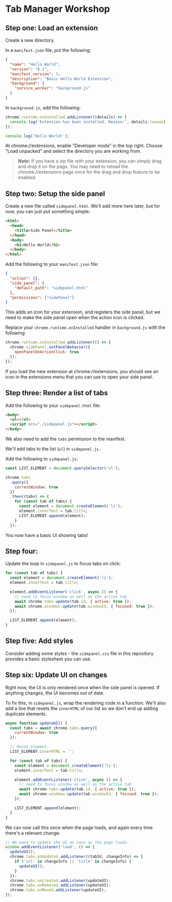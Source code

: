 # Tab Manager Workshop

## Step one: Load an extension

Create a new directory.

In a `manifest.json` file, put the following:

```json
{
  "name": "Hello World",
  "version": "0.1",
  "manifest_version": 3,
  "description": "Basic Hello World Extension",
  "background": {
    "service_worker": "background.js"
  }
}
```

In `background.js`, add the following:

```js
chrome.runtime.onInstalled.addListener((details) => {
  console.log('Extension has been installed. Reason:', details.reason);
});

console.log('Hello World!');
```

At chrome://extensions, enable "Developer mode" in the top right. Choose "Load unpacked" and select the directory you are working from.

> **Note:** If you have a zip file with your extension, you can simply drag and drop it on the page. You may need to reload the chrome://extensions page once for the drag and drop feature to be enabled.

## Step two: Setup the side panel

Create a new file called `sidepanel.html`. We'll add more here later, but for now, you can just put something simple:

```html
<html>
  <head>
    <title>Side Panel</title>
  </head>
  <body>
    <h1>Hello World</h1>
  </body>
</html>
```

Add the following to your `manifest.json` file:

```json
{
  "action": {},
  "side_panel": {
    "default_path": "sidepanel.html"
  },
  "permissions": ["sidePanel"]
}
```

This adds an icon for your extension, and registers the side panel, but we need to make the side panel open when the action icon is clicked.

Replace your `chrome.runtime.onInstalled` handler in `background.js` with the following:

```js
chrome.runtime.onInstalled.addListener(() => {
  chrome.sidePanel.setPanelBehavior({
    openPanelOnActionClick: true
  });
});
```

If you load the new extension at chrome://extensions, you should see an icon in the extensions menu that you can use to open your side panel.

## Step three: Render a list of tabs

Add the following to your `sidepanel.html` file:

```html
<body>
  <ul></ul>
  <script src="./sidepanel.js"></script>
</body>
```

We also need to add the `tabs` permission to the manifest.

We'll add tabs to the list (`ul`) in `sidepanel.js`.

Add the following to `sidepanel.js`:

```js
const LIST_ELEMENT = document.querySelector('ul');

chrome.tabs
  .query({
    currentWindow: true
  })
  .then((tabs) => {
    for (const tab of tabs) {
      const element = document.createElement('li');
      element.innerText = tab.title;
      LIST_ELEMENT.append(element);
    }
  });
```

You now have a basic UI showing tabs!

## Step four:

Update the loop in `sidepanel.js` to focus tabs on click:

```js
for (const tab of tabs) {
  const element = document.createElement('li');
  element.innerText = tab.title;

  element.addEventListener('click', async () => {
    // need to focus window as well as the active tab
    await chrome.tabs.update(tab.id, { active: true });
    await chrome.windows.update(tab.windowId, { focused: true });
  });

  LIST_ELEMENT.append(element);
}
```

## Step five: Add styles

Consider adding some styles - the `sidepanel.css` file in this repository provides a basic stylesheet you can use.

## Step six: Update UI on changes

Right now, the UI is only rendered once when the side panel is opened. If anything changes, the UI becomes out of date.

To fix this, in `sidepanel.js`, wrap the rendering code in a function. We'll also add a line that resets the `innerHTML` of our list so we don't end up adding duplicate elements.

```js
async function updateUI() {
  const tabs = await chrome.tabs.query({
    currentWindow: true
  });

  // Reset element.
  LIST_ELEMENT.innerHTML = '';

  for (const tab of tabs) {
    const element = document.createElement('li');
    element.innerText = tab.title;

    element.addEventListener('click', async () => {
      // need to focus window as well as the active tab
      await chrome.tabs.update(tab.id, { active: true });
      await chrome.windows.update(tab.windowId, { focused: true });
    });

    LIST_ELEMENT.append(element);
  }
}
```

We can now call this once when the page loads, and again every time there's a relevant change:

```js
// We need to update the UI as soon as the page loads.
window.addEventListener('load', () => {
  updateUI();
  chrome.tabs.onUpdated.addListener((tabId, changeInfo) => {
    if ('url' in changeInfo || 'title' in changeInfo) {
      updateUI();
    }
  });
  chrome.tabs.onCreated.addListener(updateUI);
  chrome.tabs.onRemoved.addListener(updateUI);
  chrome.tabs.onMoved.addListener(updateUI);
});
```
